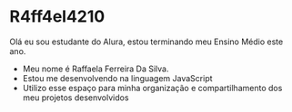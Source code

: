 # R4ff4el4210
Olá eu sou estudante do Alura, estou terminando meu Ensino Médio este ano.
* Meu nome é Raffaela Ferreira Da Silva.
* Estou me desenvolvendo na linguagem JavaScript
* Utilizo esse espaço para minha organização e compartilhamento dos meu projetos desenvolvidos
